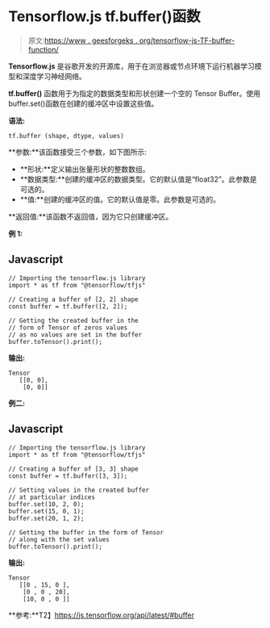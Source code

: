 # Tensorflow.js tf.buffer()函数

> 原文:[https://www . geesforgeks . org/tensorflow-js-TF-buffer-function/](https://www.geeksforgeeks.org/tensorflow-js-tf-buffer-function/)

**Tensorflow.js** 是谷歌开发的开源库，用于在浏览器或节点环境下运行机器学习模型和深度学习神经网络。

**tf.buffer()** 函数用于为指定的数据类型和形状创建一个空的 Tensor Buffer。使用 buffer.set()函数在创建的缓冲区中设置这些值。

**语法:**

```
tf.buffer (shape, dtype, values)
```

**参数:**该函数接受三个参数，如下图所示:

*   **形状:**定义输出张量形状的整数数组。
*   **数据类型:**创建的缓冲区的数据类型。它的默认值是“float32”。此参数是可选的。
*   **值:**创建的缓冲区的值。它的默认值是零。此参数是可选的。

**返回值:**该函数不返回值，因为它只创建缓冲区。

**例 1:**

## Javascript

```
// Importing the tensorflow.js library
import * as tf from "@tensorflow/tfjs"

// Creating a buffer of [2, 2] shape
const buffer = tf.buffer([2, 2]);

// Getting the created buffer in the
// form of Tensor of zeros values 
// as no values are set in the buffer
buffer.toTensor().print();
```

**输出:**

```
Tensor
   [[0, 0],
    [0, 0]]
```

**例二:**

## Javascript

```
// Importing the tensorflow.js library
import * as tf from "@tensorflow/tfjs"

// Creating a buffer of [3, 3] shape 
const buffer = tf.buffer([3, 3]);

// Setting values in the created buffer
// at particular indices
buffer.set(10, 2, 0);
buffer.set(15, 0, 1);
buffer.set(20, 1, 2);

// Getting the buffer in the form of Tensor
// along with the set values
buffer.toTensor().print();
```

**输出:**

```
Tensor
   [[0 , 15, 0 ],
    [0 , 0 , 20],
    [10, 0 , 0 ]]
```

**参考:**T2】https://js.tensorflow.org/api/latest/#buffer